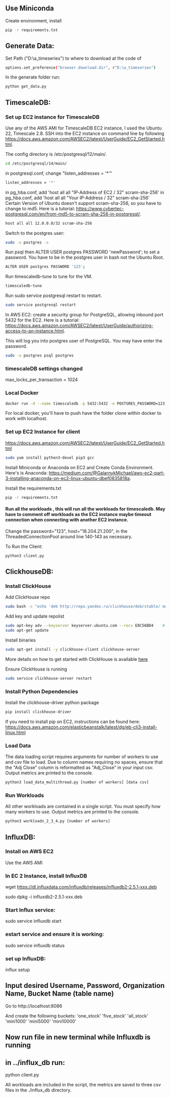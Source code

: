 ## Use Miniconda

Create environment, install 

```bash
pip -r requirements.txt
```


## Generate Data:

Set Path ("D:\a_timeseries") to where to download at the code of 
```bash
options.set_preference("browser.download.dir", r"D:\a_timeseries")
```
In the generate folder run:

```bash
python get_data.py 
```

## TimescaleDB:


### Set up EC2 instance for TimescaleDB

Use any of the AWS AMI for TimescaleDB EC2 instance, I used the Ubuntu 22, Timescale 2.8.
SSH into the EC2 instance on command line by following https://docs.aws.amazon.com/AWSEC2/latest/UserGuide/EC2_GetStarted.html.


The config directory is /etc/postgresql/12/main/.

```bash
cd /etc/postgresql/14/main/
```


in postgresql.conf, change "listen_addresses = '*'"

```bash
listen_addresses = '*'
```

in pg_hba.conf, add 'host all all "IP-Address of EC2 / 32" scram-sha-256'
in pg_hba.conf, add 'host all all "Your IP-Address / 32" scram-sha-256'
Certain Version of Ubuntu doesn't support scram-sha-256, so you have to change to md5.
Here is a tutorial: https://www.cybertec-postgresql.com/en/from-md5-to-scram-sha-256-in-postgresql/.

```bash
host all all 12.0.0.0/32 scram-sha-256
```

Switch to the postgres user: 

```bash
sudo -u postgres -s
```

Run psql then 
ALTER USER postgres PASSWORD 'newPassword'; to set a password.
You have to be in the postgres user in bash not the Ubuntu Root.

```bash
ALTER USER postgres PASSWORD '123';
```


Run timescaledb-tune to tune for the VM.

```bash
timescaledb-tune
```

Run sudo service postgresql restart to restart.

```bash
sudo service postgresql restart
```

In AWS EC2: create a security group for PostgreSQL, allowing inbound port 5432 for the EC2.
Here is a tutorial: https://docs.aws.amazon.com/AWSEC2/latest/UserGuide/authorizing-access-to-an-instance.html. 

This will log you into postgres user of PostgreSQL.
You may have enter the password.

```bash
sudo -u postgres psql postgres
```

### timescaleDB settings changed

max_locks_per_transaction = 1024

### Local Docker

```bash
docker run -d --name timescaledb -p 5432:5432 -e POSTGRES_PASSWORD=123 timescale/timescaledb-ha:pg14-latest
```

For local docker, you'll have to push have the folder clone within docker to work with localhost.


### Set up EC2 Instance for client 

https://docs.aws.amazon.com/AWSEC2/latest/UserGuide/EC2_GetStarted.html

```bash
sudo yum install python3-devel pip3 gcc
```

Install Miniconda or Anaconda on EC2 and Create Conda Environment. Here's is Anaconda:
https://medium.com/@GalarnykMichael/aws-ec2-part-3-installing-anaconda-on-ec2-linux-ubuntu-dbef0835818a.


Install the requirements.txt

```bash
pip -r requirements.txt
```

#### Run all the workloads , this will run all the workloads for timescaledb. May have to comment off workloads as the EC2 instance maybe timeout connection when connecting with another EC2 instance.


Change the password="123", host="18.204.21.200", in the ThreadedConnectionPool around line 140-143 as necessary.

To Run the Client: 

```bash
python3 client.py
```

## ClickhouseDB:

### Install ClickHouse

Add ClickHouse repo
```bash
sudo bash -c "echo 'deb http://repo.yandex.ru/clickhouse/deb/stable/ main/' > /etc/apt/sources.list.d/clickhouse.list"
```
Add key and update repolist
```bash
sudo apt-key adv --keyserver keyserver.ubuntu.com --recv E0C56BD4    # optional
sudo apt-get update
```

Install binaries 
```bash
sudo apt-get install -y clickhouse-client clickhouse-server
```
More details on how to get started with ClickHouse is available [here](https://clickhouse.yandex/docs/en/getting_started/)


Ensure ClickHouse is running
```bash
sudo service clickhouse-server restart
```

### Install Python Dependencies

Install the clickhouse-driver python package
```bash
pip install clickhouse-driver
```

If you need to install pip on EC2, instructions can be found here:
https://docs.aws.amazon.com/elasticbeanstalk/latest/dg/eb-cli3-install-linux.html


### Load Data
The data loading script requires arguments for number of workers to use and csv file to load. Due to column names requiring no spaces, ensure that the "Adj Close" column is reformatted as "Adj_Close" in your input csv. Output metrics are printed to the console.
```bash
python3 load_data_multithread.py [number of workers] [data csv]
```

### Run Workloads
All other workloads are contained in a single script. You must specify how many workers to use. Output metrics are printed to the console.
```bash
python3 workloads_2_3_4.py [number of workers]
```


## InfluxDB:

### Install on AWS EC2

Use the AWS AMI

### In EC 2 Instance, install InfluxDB

wget https://dl.influxdata.com/influxdb/releases/influxdb2-2.5.1-xxx.deb

sudo dpkg -i influxdb2-2.5.1-xxx.deb


### Start Influx service:
sudo service influxdb start

### estart service and ensure it is working: 
sudo service influxdb status

### set up InfluxDB:
influx setup

## Input desired Username, Password, Organization Name, Bucket Name (table name)

Go to http://localhost:8086 

And create the following buckets:
'one_stock'
'five_stock'
'all_stock'
'mini1000'
'mini5000'
'mini10000'


## Now run file in new terminal while Influxdb is running
## in ../influx_db run:
python client.py 


All workloads are included in the script, the metrics are saved to three csv files in the ./influx_db directory.




